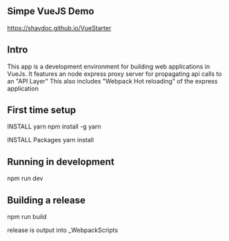 ## Simpe VueJS Demo
https://shaydoc.github.io/VueStarter

## Intro
This app is a development environment for building web applications in VueJs.
It features an node express proxy server for propagating api calls to an "API Layer"
This also includes "Webpack Hot reloading" of the express application

## First time setup
INSTALL yarn
npm install -g yarn

INSTALL Packages
yarn install

## Running in development
npm run dev

## Building a release
npm run build

release is output into _WebpackScripts 
